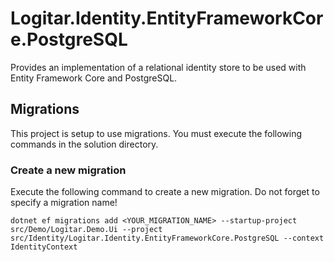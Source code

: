 # Logitar.Identity.EntityFrameworkCore.PostgreSQL

Provides an implementation of a relational identity store to be used with Entity Framework Core and
PostgreSQL.

## Migrations

This project is setup to use migrations. You must execute the following commands in the solution
directory.

### Create a new migration

Execute the following command to create a new migration. Do not forget to specify a migration name!

`dotnet ef migrations add <YOUR_MIGRATION_NAME> --startup-project src/Demo/Logitar.Demo.Ui --project src/Identity/Logitar.Identity.EntityFrameworkCore.PostgreSQL --context IdentityContext`
